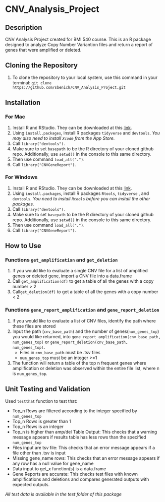 # CNV_Analysis_Project
## Description
CNV Analysis Project created for BMI 540 course. This is an R package designed to analyze Copy Number Variantion files and return a report of genes that were amplified or deleted.
## Cloning the Repository
1. To clone the repository to your local system, use this command in your terminal: 
  `git clone https://github.com/sbenich/CNV_Analysis_Project.git`
## Installation
### For Mac
1. Install R and RStudio. They can be downloaded at this [link](https://posit.co/download/rstudio-desktop/).
2. Using `install.packages`, install R packages `tidyverse` and `devtools`. *You may also need to install `Xcode` from the App Store.*
3. Call `library("devtools")`.
4. Make sure to set `basepath` to be the R directory of your cloned github repo. Additionally, use `setwd()` in the console to this same directory.
5. Then use command `load_all(".")`.
6. Call `library("CNVGeneReport")`.
### For Windows
1. Install R and RStudio. They can be downloaded at this [link](https://posit.co/download/rstudio-desktop/).
2. Using `install.packages`, install R packages `Rtools`, `tidyverse` , and `devtools`. *You need to install `Rtools` before you can install the other packages.*
3. Call `library("devtools")`.
4. Make sure to set `basepath` to be the R directory of your cloned github repo. Additionally, use `setwd()` in the console to this same directory.
5. Then use command `load_all(".")`.
6. Call `library("CNVGeneReport")`.
## How to Use 
### Functions `get_amplification` and `get_deletion`
1. If you would like to evaluate a single CNV file for a list of amplified genes or deleted gene, import a CNV file into a data.frame
2. Call `get_amplification(df)` to get a table of all the genes with a copy number > 2
3. Call`get_deletion(df)` to get a table of all the genes with a copy number < 2
### Functions `gene_report_amplification` and `gene_report_deletion`
1. If you would like to evaluate a list of CNV files, identify the path where these files are stored
2. Input the path (`cnv_base_path`) and the number of genes(`num_genes_top`) you would like returned, into `gene_report_amplification(cnv_base_path, num_genes_top)` or `gene_report_deletion(cnv_base_path, num_genes_top)`. 
   - Files in `cnv_base_path` must be .tsv files
   - `num_genes_top` must be an integer >=1
3. The function will return a table of the top n frequent genes where amplification or deletion was observed within the entire file list, where n is `num_genes_top`.
## Unit Testing and Validation
Used `testthat` function to test that:
  - Top_n Rows are filtered according to the integer specified by `num_genes_top`
  - Top_n Rows is greater than 1
  - Top_n Rows is an integer
  - Top_n is higher than amp/del Table Output: This checks that a warning message appears if results table has less rows than the specified `num_genes_top`
  - Files input are tsv file: This checks that an error message appears if a file other than .tsv is input
  - Missing gene_name rows: This checks that an error message appears if any row has a null value for gene_name
  - Data input to get_x function(s) is a data.frame
  - Gene Reports are accurate: This checks test files with known amplifications and deletions and compares generated outputs with expected outputs.

*All test data is available in the test folder of this package*
